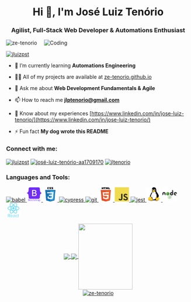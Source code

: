 <h1 align="center">Hi 👋, I'm José Luiz Tenório</h1>
<h3 align="center">Agilist, Full-Stack Web Developer & Automations Enthusiast</h3>
<img align="right" alt="Coding" width="400" src="https://64.media.tumblr.com/72d5855e55a1971645b927c14debc7ce/tumblr_mtjget4P4m1ru39xmo1_500.gif">

<p align="left"> <img src="https://komarev.com/ghpvc/?username=ze-tenorio&label=Profile%20views&color=0e75b6&style=flat" alt="ze-tenorio" /> </p>

<p align="left"> <a href="https://twitter.com/jluizpst" target="blank"><img src="https://img.shields.io/twitter/follow/jluizpst?logo=twitter&style=for-the-badge" alt="jluizpst" /></a> </p>

- 🌱 I’m currently learning **Automations Engineering**

- 👨‍💻 All of my projects are available at [ze-tenorio.github.io](ze-tenorio.github.io)

- 💬 Ask me about **Web Development Fundamentals & Agile**

- 📫 How to reach me **jlptenorio@gmail.com**

- 📄 Know about my experiences [https://www.linkedin.com/in/jose-luiz-tenorio/](https://www.linkedin.com/in/jose-luiz-tenorio/)

- ⚡ Fun fact **My dog wrote this README**

<h3 align="left">Connect with me:</h3>
<p align="left">
<a href="https://twitter.com/jluizpst" target="blank"><img align="center" src="https://raw.githubusercontent.com/rahuldkjain/github-profile-readme-generator/master/src/images/icons/Social/twitter.svg" alt="jluizpst" height="30" width="40" /></a>
<a href="https://linkedin.com/in/josé-luiz-tenório-aa1709170" target="blank"><img align="center" src="https://raw.githubusercontent.com/rahuldkjain/github-profile-readme-generator/master/src/images/icons/Social/linked-in-alt.svg" alt="josé-luiz-tenório-aa1709170" height="30" width="40" /></a>
<a href="https://instagram.com/jltenorio" target="blank"><img align="center" src="https://raw.githubusercontent.com/rahuldkjain/github-profile-readme-generator/master/src/images/icons/Social/instagram.svg" alt="jltenorio" height="30" width="40" /></a>
</p>

<h3 align="left">Languages and Tools:</h3>
<p align="left"> <a href="https://babeljs.io/" target="_blank" rel="noreferrer"> <img src="https://www.vectorlogo.zone/logos/babeljs/babeljs-icon.svg" alt="babel" width="40" height="40"/> </a> <a href="https://getbootstrap.com" target="_blank" rel="noreferrer"> <img src="https://raw.githubusercontent.com/devicons/devicon/master/icons/bootstrap/bootstrap-plain-wordmark.svg" alt="bootstrap" width="40" height="40"/> </a> <a href="https://www.w3schools.com/css/" target="_blank" rel="noreferrer"> <img src="https://raw.githubusercontent.com/devicons/devicon/master/icons/css3/css3-original-wordmark.svg" alt="css3" width="40" height="40"/> </a> <a href="https://www.cypress.io" target="_blank" rel="noreferrer"> <img src="https://raw.githubusercontent.com/simple-icons/simple-icons/6e46ec1fc23b60c8fd0d2f2ff46db82e16dbd75f/icons/cypress.svg" alt="cypress" width="40" height="40"/> </a> <a href="https://git-scm.com/" target="_blank" rel="noreferrer"> <img src="https://www.vectorlogo.zone/logos/git-scm/git-scm-icon.svg" alt="git" width="40" height="40"/> </a> <a href="https://www.w3.org/html/" target="_blank" rel="noreferrer"> <img src="https://raw.githubusercontent.com/devicons/devicon/master/icons/html5/html5-original-wordmark.svg" alt="html5" width="40" height="40"/> </a> <a href="https://developer.mozilla.org/en-US/docs/Web/JavaScript" target="_blank" rel="noreferrer"> <img src="https://raw.githubusercontent.com/devicons/devicon/master/icons/javascript/javascript-original.svg" alt="javascript" width="40" height="40"/> </a> <a href="https://jestjs.io" target="_blank" rel="noreferrer"> <img src="https://www.vectorlogo.zone/logos/jestjsio/jestjsio-icon.svg" alt="jest" width="40" height="40"/> </a> <a href="https://www.linux.org/" target="_blank" rel="noreferrer"> <img src="https://raw.githubusercontent.com/devicons/devicon/master/icons/linux/linux-original.svg" alt="linux" width="40" height="40"/> </a> <a href="https://nodejs.org" target="_blank" rel="noreferrer"> <img src="https://raw.githubusercontent.com/devicons/devicon/master/icons/nodejs/nodejs-original-wordmark.svg" alt="nodejs" width="40" height="40"/> </a> <a href="https://reactjs.org/" target="_blank" rel="noreferrer"> <img src="https://raw.githubusercontent.com/devicons/devicon/master/icons/react/react-original-wordmark.svg" alt="react" width="40" height="40"/> </a> </p>

<div align="center">
  <a href="https://github.com/ze-tenorio">
  <img height="180em"   align="center" src="https://github-readme-stats.vercel.app/api?username=ze-tenorio&show_icons=true&theme=react&include_all_commits=true&count_private=true"/>
  <img height="180em"  align="center" src="https://github-readme-stats.vercel.app/api/top-langs/?username=ze-tenorio&layout=compact&langs_count=7&theme=react" />

  <img align="center" width="148" height="180" src="https://media1.tenor.com/images/68e8337fb4eb7e40645d832c64762a8b/tenor.gif?itemid=19443613">
</div>

<div align="center">
  <img align="center" src="https://github-readme-streak-stats.herokuapp.com?user=ze-tenorio&theme=react" alt="ze-tenorio" />
</div>
